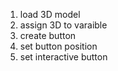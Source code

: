 1. load 3D model
2. assign 3D to varaible
3. create button
4. set button position
5. set interactive button
